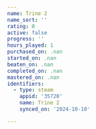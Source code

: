```yaml
---
name: Trine 2
name_sort: ''
rating: 0
active: false
progress: ''
hours_played: 1
purchased_on: .nan
started_on: .nan
beaten_on: .nan
completed_on: .nan
mastered_on: .nan
identifiers:
  - type: steam
    appid: '35720'
    name: Trine 2
    synced_on: '2024-10-10'

---
```

